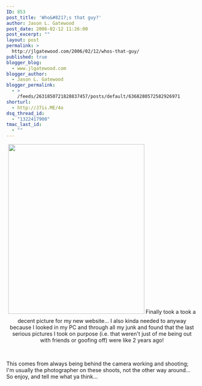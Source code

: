 ```yaml
---
ID: 853
post_title: 'Who&#8217;s that guy?'
author: Jason L. Gatewood
post_date: 2006-02-12 11:26:00
post_excerpt: ""
layout: post
permalink: >
  http://jlgatewood.com/2006/02/12/whos-that-guy/
published: true
blogger_blog:
  - www.jlgatewood.com
blogger_author:
  - Jason L. Gatewood
blogger_permalink:
  - >
    /feeds/2631850721828837457/posts/default/6368280572582926971
shorturl:
  - http://J7is.ME/4o
dsq_thread_id:
  - "1322417900"
tmac_last_id:
  - ""
---
```

<p style="text-align: center;"><a href="http://photos1.blogger.com/blogger/854/769/640/CRW_5101.jpg"><img class="aligncenter" style="margin-top: 0px; margin-bottom: 10px; cursor: pointer; border: 0px;" title="J7 magazine cover" src="http://jlgatewood.com/wp-content/uploads/2013/06/CRW_5101.jpg" alt="" width="359" height="448" border="0" /></a> Finally took a took a decent picture for my new website... I also kinda needed to anyway because I looked in my PC and through all my junk and found that the last serious pictures I took on purpose (i.e. that weren't just of me being out with friends or goofing off) were like 2 years ago!</p>
&nbsp;

This comes from always being behind the camera working and shooting; I'm usually the photographer on these shoots, not the other way around... So enjoy, and tell me what ya think...